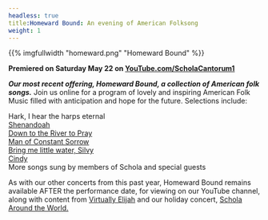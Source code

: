 ```yaml
---
headless: true
title:Homeward Bound: An evening of American Folksong
weight: 1
---
```


{{% imgfullwidth "homeward.png" "Homeward Bound" %}}

**Premiered on Saturday May 22 on [YouTube.com/ScholaCantorum1](https://youtube.com/scholacantorum1)**

**_Our most recent offering, Homeward Bound, a collection of American folk songs._**
Join us online for a program of lovely and inspiring American Folk Music filled with anticipation and hope for the future. Selections include:

Hark, I hear the harps eternal<br>
[Shenandoah](https://en.wikipedia.org/wiki/Oh_Shenandoah)<br>
[Down to the River to Pray](https://en.wikipedia.org/wiki/Down_in_the_River_to_Pray)<br>
[Man of Constant Sorrow](https://en.wikipedia.org/wiki/Man_of_Constant_Sorrow)<br>
[Bring me little water, Silvy](http://www.debisimons.com/bring-me-a-little-water-sylvie/)<br>
[Cindy](<https://en.wikipedia.org/wiki/Cindy_(folk_song)>)<br>
More songs sung by members of Schola and special guests

As with our other concerts from this past year, Homeward Bound remains available AFTER the performance date, for viewing on our YouTube channel, along with content from [Virtually Elijah](https://youtu.be/mbdE2IhkWwY) and our holiday concert, [Schola Around the World.](https://youtu.be/6NW1lALW6as)
